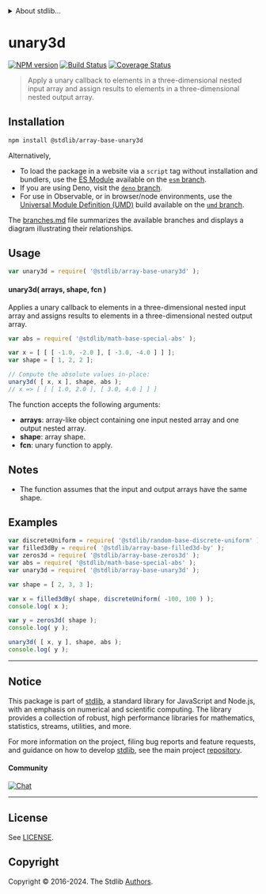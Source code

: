 <!--

@license Apache-2.0

Copyright (c) 2023 The Stdlib Authors.

Licensed under the Apache License, Version 2.0 (the "License");
you may not use this file except in compliance with the License.
You may obtain a copy of the License at

   http://www.apache.org/licenses/LICENSE-2.0

Unless required by applicable law or agreed to in writing, software
distributed under the License is distributed on an "AS IS" BASIS,
WITHOUT WARRANTIES OR CONDITIONS OF ANY KIND, either express or implied.
See the License for the specific language governing permissions and
limitations under the License.

-->


<details>
  <summary>
    About stdlib...
  </summary>
  <p>We believe in a future in which the web is a preferred environment for numerical computation. To help realize this future, we've built stdlib. stdlib is a standard library, with an emphasis on numerical and scientific computation, written in JavaScript (and C) for execution in browsers and in Node.js.</p>
  <p>The library is fully decomposable, being architected in such a way that you can swap out and mix and match APIs and functionality to cater to your exact preferences and use cases.</p>
  <p>When you use stdlib, you can be absolutely certain that you are using the most thorough, rigorous, well-written, studied, documented, tested, measured, and high-quality code out there.</p>
  <p>To join us in bringing numerical computing to the web, get started by checking us out on <a href="https://github.com/stdlib-js/stdlib">GitHub</a>, and please consider <a href="https://opencollective.com/stdlib">financially supporting stdlib</a>. We greatly appreciate your continued support!</p>
</details>

# unary3d

[![NPM version][npm-image]][npm-url] [![Build Status][test-image]][test-url] [![Coverage Status][coverage-image]][coverage-url] <!-- [![dependencies][dependencies-image]][dependencies-url] -->

> Apply a unary callback to elements in a three-dimensional nested input array and assign results to elements in a three-dimensional nested output array.

<section class="intro">

</section>

<!-- /.intro -->

<section class="installation">

## Installation

```bash
npm install @stdlib/array-base-unary3d
```

Alternatively,

-   To load the package in a website via a `script` tag without installation and bundlers, use the [ES Module][es-module] available on the [`esm` branch][esm-url].
-   If you are using Deno, visit the [`deno` branch][deno-url].
-   For use in Observable, or in browser/node environments, use the [Universal Module Definition (UMD)][umd] build available on the [`umd` branch][umd-url].

The [branches.md][branches-url] file summarizes the available branches and displays a diagram illustrating their relationships.

</section>

<section class="usage">

## Usage

```javascript
var unary3d = require( '@stdlib/array-base-unary3d' );
```

#### unary3d( arrays, shape, fcn )

Applies a unary callback to elements in a three-dimensional nested input array and assigns results to elements in a three-dimensional nested output array.

```javascript
var abs = require( '@stdlib/math-base-special-abs' );

var x = [ [ [ -1.0, -2.0 ], [ -3.0, -4.0 ] ] ];
var shape = [ 1, 2, 2 ];

// Compute the absolute values in-place:
unary3d( [ x, x ], shape, abs );
// x => [ [ [ 1.0, 2.0 ], [ 3.0, 4.0 ] ] ]
```

The function accepts the following arguments:

-   **arrays**: array-like object containing one input nested array and one output nested array.
-   **shape**: array shape.
-   **fcn**: unary function to apply.

</section>

<!-- /.usage -->

<section class="notes">

## Notes

-   The function assumes that the input and output arrays have the same shape.

</section>

<!-- /.notes -->

<section class="examples">

## Examples

<!-- eslint no-undef: "error" -->

```javascript
var discreteUniform = require( '@stdlib/random-base-discrete-uniform' ).factory;
var filled3dBy = require( '@stdlib/array-base-filled3d-by' );
var zeros3d = require( '@stdlib/array-base-zeros3d' );
var abs = require( '@stdlib/math-base-special-abs' );
var unary3d = require( '@stdlib/array-base-unary3d' );

var shape = [ 2, 3, 3 ];

var x = filled3dBy( shape, discreteUniform( -100, 100 ) );
console.log( x );

var y = zeros3d( shape );
console.log( y );

unary3d( [ x, y ], shape, abs );
console.log( y );
```

</section>

<!-- /.examples -->

<!-- Section for related `stdlib` packages. Do not manually edit this section, as it is automatically populated. -->

<section class="related">

</section>

<!-- /.related -->

<!-- Section for all links. Make sure to keep an empty line after the `section` element and another before the `/section` close. -->


<section class="main-repo" >

* * *

## Notice

This package is part of [stdlib][stdlib], a standard library for JavaScript and Node.js, with an emphasis on numerical and scientific computing. The library provides a collection of robust, high performance libraries for mathematics, statistics, streams, utilities, and more.

For more information on the project, filing bug reports and feature requests, and guidance on how to develop [stdlib][stdlib], see the main project [repository][stdlib].

#### Community

[![Chat][chat-image]][chat-url]

---

## License

See [LICENSE][stdlib-license].


## Copyright

Copyright &copy; 2016-2024. The Stdlib [Authors][stdlib-authors].

</section>

<!-- /.stdlib -->

<!-- Section for all links. Make sure to keep an empty line after the `section` element and another before the `/section` close. -->

<section class="links">

[npm-image]: http://img.shields.io/npm/v/@stdlib/array-base-unary3d.svg
[npm-url]: https://npmjs.org/package/@stdlib/array-base-unary3d

[test-image]: https://github.com/stdlib-js/array-base-unary3d/actions/workflows/test.yml/badge.svg?branch=main
[test-url]: https://github.com/stdlib-js/array-base-unary3d/actions/workflows/test.yml?query=branch:main

[coverage-image]: https://img.shields.io/codecov/c/github/stdlib-js/array-base-unary3d/main.svg
[coverage-url]: https://codecov.io/github/stdlib-js/array-base-unary3d?branch=main

<!--

[dependencies-image]: https://img.shields.io/david/stdlib-js/array-base-unary3d.svg
[dependencies-url]: https://david-dm.org/stdlib-js/array-base-unary3d/main

-->

[chat-image]: https://img.shields.io/gitter/room/stdlib-js/stdlib.svg
[chat-url]: https://app.gitter.im/#/room/#stdlib-js_stdlib:gitter.im

[stdlib]: https://github.com/stdlib-js/stdlib

[stdlib-authors]: https://github.com/stdlib-js/stdlib/graphs/contributors

[umd]: https://github.com/umdjs/umd
[es-module]: https://developer.mozilla.org/en-US/docs/Web/JavaScript/Guide/Modules

[deno-url]: https://github.com/stdlib-js/array-base-unary3d/tree/deno
[umd-url]: https://github.com/stdlib-js/array-base-unary3d/tree/umd
[esm-url]: https://github.com/stdlib-js/array-base-unary3d/tree/esm
[branches-url]: https://github.com/stdlib-js/array-base-unary3d/blob/main/branches.md

[stdlib-license]: https://raw.githubusercontent.com/stdlib-js/array-base-unary3d/main/LICENSE

</section>

<!-- /.links -->
